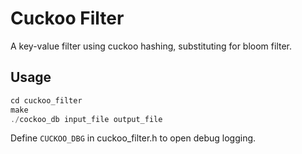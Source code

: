 Cuckoo Filter
=============

A key-value filter using cuckoo hashing, substituting for bloom filter.

Usage
-----

```c
cd cuckoo_filter
make
./cockoo_db input_file output_file
```

Define `CUCKOO_DBG` in cuckoo_filter.h to open debug logging.
